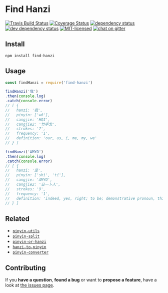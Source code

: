 # Find Hanzi

[![Travis Build Status](https://travis-ci.org/pepebecker/find-hanzi.svg)](https://travis-ci.org/pepebecker/find-hanzi)
[![Coverage Status](https://coveralls.io/repos/github/pepebecker/find-hanzi/badge.svg)](https://coveralls.io/github/pepebecker/find-hanzi)
[![dependency status](https://img.shields.io/david/pepebecker/find-hanzi.svg)](https://david-dm.org/pepebecker/find-hanzi)
[![dev dependency status](https://img.shields.io/david/dev/pepebecker/find-hanzi.svg)](https://david-dm.org/pepebecker/find-hanzi#info=devDependencies)
[![MIT-licensed](https://img.shields.io/github/license/pepebecker/find-hanzi.svg)](https://opensource.org/licenses/MIT)
[![chat on gitter](https://badges.gitter.im/pepebecker.svg)](https://gitter.im/pepebecker)

## Install

```shell
npm install find-hanzi
```

## Usage

```js
const findHanzi = require('find-hanzi')

findHanzi('我')
.then(console.log)
.catch(console.error)
// [ {
//   hanzi: '我',
//   pinyin: ['wǒ'],
//   cangjie: 'HQI',
//   cangjie2: '竹手戈',
//   strokes: '7',
//   frequency: '1',
//   definition: 'our, us, i, me, my, we'
// } ]

findHanzi('AMYO')
.then(console.log)
.catch(console.error)
// [ {
//   hanzi: '是',
//   pinyin: ['shì', 'tí'],
//   cangjie: 'AMYO',
//   cangjie2: '日一卜人',
//   strokes: '9',
//   frequency: '1',
//   definition: 'indeed, yes, right; to be; demonstrative pronoun, this, that'
// } ]
```

## Related

- [`pinyin-utils`](https://github.com/pepebecker/pinyin-utils)
- [`pinyin-split`](https://github.com/pepebecker/pinyin-split)
- [`pinyin-or-hanzi`](https://github.com/pepebecker/pinyin-or-hanzi)
- [`hanzi-to-pinyin`](https://github.com/pepebecker/hanzi-to-pinyin)
- [`pinyin-converter`](https://github.com/pepebecker/pinyin-converter)

## Contributing

If you **have a question**, **found a bug** or want to **propose a feature**, have a look at [the issues page](https://github.com/pepebecker/find-hanzi/issues).